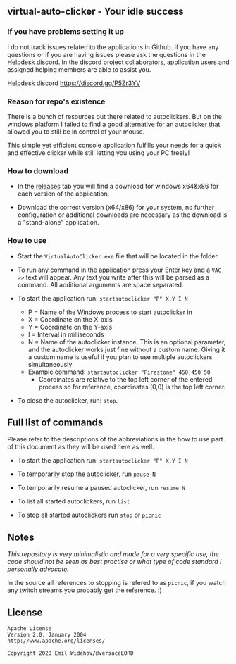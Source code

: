 ## virtual-auto-clicker - Your idle success

### If you have problems setting it up

I do not track issues related to the applications in Github. If you have any questions or if you are having issues please ask the questions in the Helpdesk discord. In the discord project collaborators, application users and assigned helping members are able to assist you.

Helpdesk discord https://discord.gg/P5Zr3YV

### Reason for repo's existence

There is a bunch of resources out there related to autoclickers. But on the windows platform I failed to find a good alternative for an autoclicker that allowed you to still be in control of your mouse.

This simple yet efficient console application fulfills your needs for a quick and effective clicker while still letting you using your PC freely!

### How to download

* In the [releases](https://github.com/versaceLORD/virtual-auto-clicker/releases) tab you will find a download for windows x64&x86 for each version of the application. 

* Download the correct version (x64/x86) for your system, no further configuration or additional downloads are necessary as the download is a "stand-alone" application.

### How to use

* Start the `VirtualAutoClicker.exe` file that will be located in the folder. 

* To run any command in the application press your Enter key and a `VAC >>` text will appear. Any text you write after this will be parsed as a command. All additional arguments are space separated.

* To start the application run: `startautoclicker "P" X,Y I N`
  * P = Name of the Windows process to start autoclicker in
  * X = Coordinate on the X-axis
  * Y = Coordinate on the Y-axis
  * I = Interval in milliseconds
  * N = Name of the autoclicker instance. This is an optional parameter, and the autoclicker works just fine without a custom name.
  Giving it a custom name is useful if you plan to use multiple autoclickers simultaneously
  * Example command: `startautoclicker "Firestone" 450,450 50`
    * Coordinates are relative to the top left corner of the entered process so for reference, coordinates (0,0) is the top left corner.  

* To close the autoclicker, run: `stop`.

## Full list of commands

Please refer to the descriptions of the abbreviations in the how to use part of this document as they will be used here as well.

* To start the application run: `startautoclicker "P" X,Y I N`

* To temporarily stop the autoclicker, run `pause N`

* To temporarily resume a paused autoclicker, run `resume N`

* To list all started autoclickers, run `list`

* To stop all started autoclickers run `stop` or `picnic`

## Notes

_This repository is very minimalistic and made for a very specific use, the code should not be seen as best practise or what type of code standard I personally advocate._ 

In the source all references to stopping is refered to as `picnic`, if you watch any twitch streams you probably get the reference. :)

## License
```
Apache License
Version 2.0, January 2004
http://www.apache.org/licenses/

Copyright 2020 Emil Widehov/@versaceLORD
```
